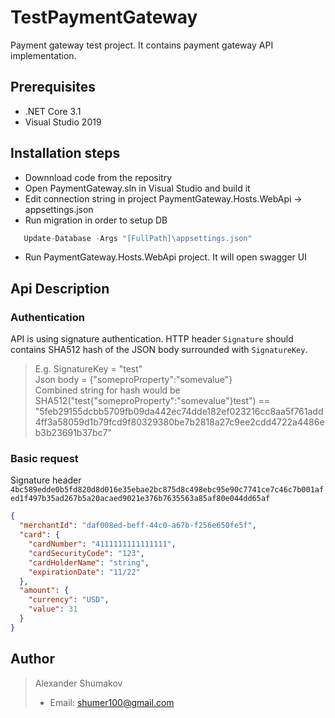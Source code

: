 # TestPaymentGateway
Payment gateway test project.
It contains payment gateway API implementation. 

## Prerequisites
* .NET Core 3.1 
* Visual Studio 2019

## Installation steps
* Downnload code from the repositry
* Open PaymentGateway.sln in Visual Studio and build it
* Edit connection string in project PaymentGateway.Hosts.WebApi -> appsettings.json
* Run migration in order to setup DB
```C#
   Update-Database -Args "[FullPath]\appsettings.json"
```
* Run PaymentGateway.Hosts.WebApi project. It will open swagger UI

## Api Description

### Authentication
API is using signature authentication. HTTP header `Signature` should contains SHA512 hash of the JSON body surrounded with `SignatureKey`.
 
> E.g. SignatureKey = "test" <br />
> Json body = {\"someproProperty\":\"somevalue\"} <br />
> Combined string for hash would be    <br />
> SHA512("test{"someproProperty":"somevalue"}test") == "5feb29155dcbb5709fb09da442ec74dde182ef023216cc8aa5f761add4ff3a58059d1b79fcd9f80329380be7b2818a27c9ee2cdd4722a4486eb3b23691b37bc7"

### Basic request
Signature header `4bc589edde0b5fd820d8d016e35ebae2bc875d8c498ebc95e90c7741ce7c46c7b001afed1f497b35ad267b5a20acaed9021e376b7635563a85af80e044dd65af`
```JSON
{
  "merchantId": "daf008ed-beff-44c0-a67b-f256e650fe5f",
  "card": {
    "cardNumber": "4111111111111111",
    "cardSecurityCode": "123",
    "cardHolderName": "string",
    "expirationDate": "11/22"
  },
  "amount": {
    "currency": "USD",
    "value": 31
  }
}
```

## Author
> Alexander Shumakov
>- Email: shumer100@gmail.com
